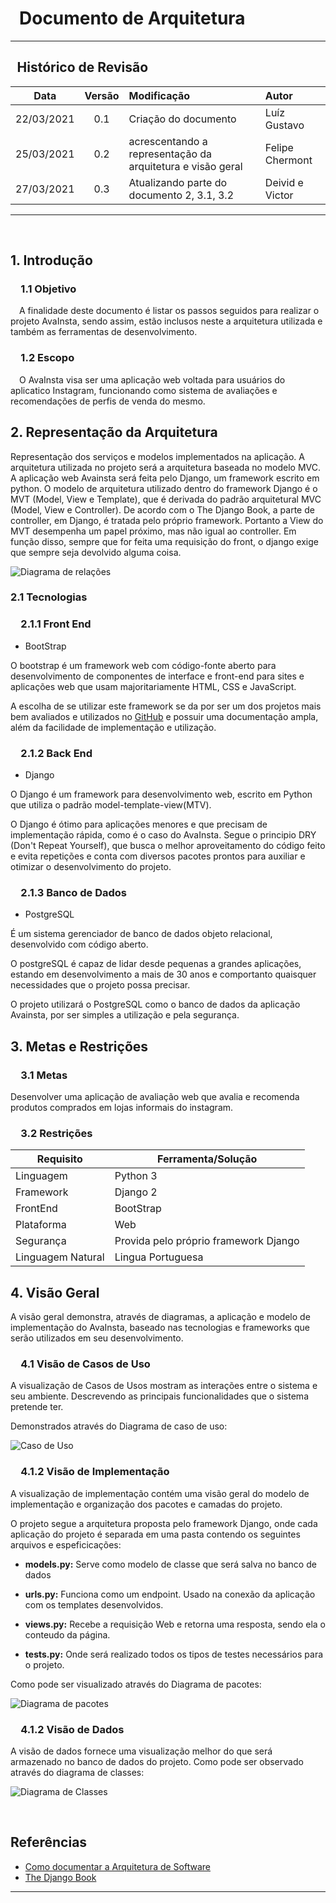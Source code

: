 # &ensp;Documento de Arquitetura
---

## &ensp;Histórico de Revisão

 Data       | Versão | Modificação           | Autor             
 :--------: | :----: | :-------------------- | :------------
 22/03/2021 | 0.1    | Criação do documento  | Luíz Gustavo      
25/03/2021 | 0.2    |  acrescentando a representação da arquitetura e visão geral  | Felipe Chermont
27/03/2021 | 0.3    |  Atualizando parte do documento 2, 3.1, 3.2 | Deivid e Victor |
---

</br>


## 1. Introdução

### &emsp;1.1 Objetivo

<p>&emsp;A finalidade deste documento é listar os passos seguidos para realizar o projeto AvaInsta, sendo assim, estão inclusos neste a arquitetura utilizada e também as ferramentas de desenvolvimento.</p>

### &emsp;1.2 Escopo

&emsp;O AvaInsta visa ser uma aplicação web voltada para usuários do aplicatico Instagram, funcionando como sistema de avaliações e recomendações de perfis de venda do mesmo. 
    
## 2. Representação da Arquitetura

Representação dos serviços e modelos implementados na aplicação. A arquitetura utilizada no projeto será a arquitetura baseada no modelo MVC.
A aplicação web Avainsta será feita pelo Django, um framework escrito em python. O modelo de arquitetura utilizado dentro do framework Django é o MVT (Model, View e Template), que é derivada do padrão arquitetural MVC (Model, View e Controller). De acordo com o The Django Book, a parte de controller, em Django, é tratada pelo próprio framework. Portanto a View do MVT desempenha um papel próximo, mas não igual ao controller. Em função disso, sempre que for feita uma requisição do front, o django exige que sempre seja devolvido alguma coisa.

![Diagrama de relações](imgs/diagramas/diagrama_relacao.jpg)

### 2.1 Tecnologias

### &emsp;2.1.1 Front End

- BootStrap

O bootstrap é um framework web com código-fonte aberto para desenvolvimento de componentes de interface e front-end para sites e aplicações web que usam majoritariamente HTML, CSS e JavaScript.

A escolha de se utilizar este framework se da por ser um dos projetos mais bem avaliados e utilizados no [GitHub](https://github.com/) e possuir uma documentação ampla, além da facilidade de implementação e utilização.

### &emsp;2.1.2 Back End

- Django

O Django é um framework para desenvolvimento web, escrito em Python que utiliza o padrão model-template-view(MTV).

O Django é ótimo para aplicações menores e que precisam de implementação rápida, como é o caso do AvaInsta. Segue o principio DRY (Don't Repeat Yourself), que busca o melhor aproveitamento do código feito e evita repetições e conta com diversos pacotes prontos para auxiliar e otimizar o desenvolvimento do projeto.

### &emsp;2.1.3 Banco de Dados

- PostgreSQL

É um sistema gerenciador de banco de dados objeto relacional, desenvolvido com código aberto.

O postgreSQL é capaz de lidar desde pequenas a grandes aplicações, estando em desenvolvimento a mais de 30 anos e comportanto quaisquer necessidades que o projeto possa precisar.

O projeto  utilizará o PostgreSQL como o banco de dados da aplicação Avainsta, por ser simples a utilização e pela segurança.


## 3. Metas e Restrições

### &emsp;3.1 Metas

Desenvolver uma aplicação de avaliação web que avalia e recomenda produtos comprados em lojas informais do instagram.

### &emsp;3.2 Restrições

| Requisito | Ferramenta/Solução |
|---|---|
|Linguagem| Python 3 |
|Framework| Django 2 |
|FrontEnd| BootStrap |
|Plataforma| Web |
|Segurança | Provida pelo próprio framework Django |
|Linguagem Natural |  Lingua Portuguesa |

## 4. Visão Geral

A visão geral demonstra, através de diagramas, a aplicação e modelo de implementação do AvaInsta, baseado nas tecnologias e frameworks que serão utilizados em seu desenvolvimento.

### &emsp;4.1 Visão de Casos de Uso

A visualização de Casos de Usos mostram as interações entre o sistema e seu ambiente. Descrevendo as principais funcionalidades que o sistema pretende ter. 

Demonstrados através do Diagrama de caso de uso:

![Caso de Uso](imgs/diagramas/caso_de_uso.png)


### &emsp;4.1.2 Visão de Implementação

A visualização de implementação contém uma visão geral do modelo de implementação e organização dos pacotes e camadas do projeto.

O projeto segue a arquitetura proposta pelo framework Django, onde cada aplicação do projeto é separada em uma pasta contendo os seguintes arquivos e espeficicações:

+ **models.py:** Serve como modelo de classe que será salva no banco de dados

+ **urls.py:** Funciona como um endpoint. Usado na conexão da aplicação com os templates desenvolvidos.

+ **views.py:** Recebe a requisição Web e retorna uma resposta, sendo ela o conteudo da página.

+ **tests.py:** Onde será realizado todos os tipos de testes necessários para o projeto.

Como pode ser visualizado através do Diagrama de pacotes:


![Diagrama de pacotes](imgs/diagramas/Diagrama_pacotes.png)


### &emsp;4.1.2 Visão de Dados

A visão de dados fornece uma visualização melhor do que será armazenado no banco de dados do projeto.
Como pode ser observado através do diagrama de classes: 

![Diagrama de Classes](imgs/diagramas/uml.png)



</br>

## Referências

* [Como documentar a Arquitetura de Software](http://www.linhadecodigo.com.br/artigo/3343/como-documentar-a-arquitetura-de-software.aspx)
* [The Django Book](https://django-book.readthedocs.io/en/latest/)
---
